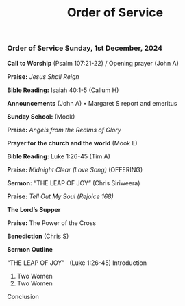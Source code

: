 ﻿---
layout: oos
title: Order of Service
---
### Order of Service Sunday, 1st December, 2024

**Call to Worship** (Psalm 107:21-22) / Opening prayer (John A)

**Praise:** *Jesus Shall Reign*

**Bible Reading:** Isaiah 40:1-5 (Callum H)

**Announcements** (John A)
    • Margaret S report and emeritus

**Sunday School:** (Mook)

**Praise:** *Angels from the Realms of Glory*

**Prayer for the church and the world** (Mook L)

**Bible Reading:** Luke 1:26-45 (Tim A)

**Praise:** *Midnight Clear (Love Song)* (OFFERING)

**Sermon:**  “THE LEAP OF JOY” (Chris Siriweera)

**Praise:** *Tell Out My Soul (Rejoice 168)*

**The Lord’s Supper**

**Praise:** The Power of the Cross

**Benediction**  (Chris S)


**Sermon Outline**

“THE LEAP OF JOY”   (Luke 1:26-45)
Introduction

 1. Two Women
 2. Two Women

Conclusion
